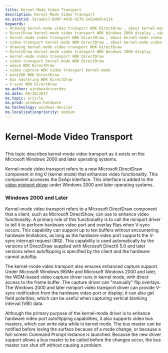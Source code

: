 ```yaml
---
title: Kernel-Mode Video Transport
description: Kernel-Mode Video Transport
ms.assetid: 3acaabc7-8d9f-441b-9170-2e5a4e0ce114
keywords:
- drawing kernel-mode video transport WDK DirectDraw , about kernel-mode video transport
- DirectDraw kernel-mode video transport WDK Windows 2000 display , about kernel-mode video transport
- kernel-mode video transport WDK DirectDraw , about kernel-mode video transport
- video transport kernel-mode WDK DirectDraw , about kernel-mode video transport
- drawing kernel-mode video transport WDK DirectDraw
- DirectDraw kernel-mode video transport WDK Windows 2000 display
- kernel-mode video transport WDK DirectDraw
- video transport kernel-mode WDK DirectDraw
- weave WDK DirectDraw
- video capture WDK video transport kernel-mode
- miniVDD WDK DirectDraw
- bus mastering WDK DirectDraw
- V-sync WDK DirectDraw
ms.author: windowsdriverdev
ms.date: 04/20/2017
ms.topic: article
ms.prod: windows-hardware
ms.technology: windows-devices
ms.localizationpriority: medium
---
```


# Kernel-Mode Video Transport


## <span id="ddk_kernel_mode_video_transport_gg"></span><span id="DDK_KERNEL_MODE_VIDEO_TRANSPORT_GG"></span>


This topic describes kernel-mode video transport as it exists on the Microsoft Windows 2000 and later operating systems.

Kernel-mode video transport refers to a new Microsoft DirectDraw component in ring 0 (kernel mode) that enhances video functionality. This component accesses the DxApi interface. This interface is added to the [video miniport driver](video-miniport-drivers-in-the-windows-2000-display-driver-model.md) under Windows 2000 and later operating systems.

### <span id="windows_2000_and_later"></span><span id="WINDOWS_2000_AND_LATER"></span>Windows 2000 and Later

Kernel-mode video transport refers to a Microsoft DirectDraw component that a client, such as Microsoft DirectShow, can use to enhance video functionality. A primary role of this functionality is to call the miniport driver to tell it to perform hardware video port and overlay flips when V-sync occurs. This capability can support up to ten buffers without encountering hardware limitations, as long as the hardware video port supports the V-sync interrupt request (IRQ). This capability is used automatically by the versions of DirectDraw supplied with Microsoft DirectX 5.0 and later versions when autoflipping is specified by the client and the hardware cannot autoflip.

The kernel-mode video transport also ensures enhanced capture support. Under Microsoft Windows 98/Me and Microsoft Windows 2000 and later, the WDM-based video capture driver runs in kernel mode, with direct access to the frame buffer. The capture driver can "manually" flip overlays. The Windows 2000 and later miniport video transport driver can provide V-sync notification from the hardware video port or display; it can also get field polarities, which can be useful when capturing vertical blanking interval (VBI) data.

Although the primary purpose of the kernel-mode driver is to enhance hardware video port autoflipping capabilities, it also supports video bus masters, which can write data while in kernel mode. The bus master can be notified before losing the surface because of a mode change, or because a full-screen Command Prompt instance is launched. Because the new driver support allows a bus master to be called before the changes occur, the bus master can shut off without causing a problem.

 

 





